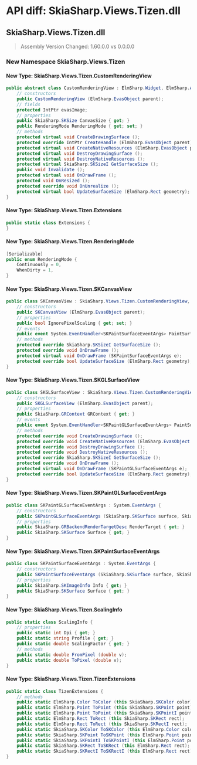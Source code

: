 # API diff: SkiaSharp.Views.Tizen.dll

## SkiaSharp.Views.Tizen.dll

> Assembly Version Changed: 1.60.0.0 vs 0.0.0.0

### New Namespace SkiaSharp.Views.Tizen

#### New Type: SkiaSharp.Views.Tizen.CustomRenderingView

```csharp
public abstract class CustomRenderingView : ElmSharp.Widget, ElmSharp.Accessible.IAccessibleObject {
	// constructors
	public CustomRenderingView (ElmSharp.EvasObject parent);
	// fields
	protected IntPtr evasImage;
	// properties
	public SkiaSharp.SKSize CanvasSize { get; }
	public RenderingMode RenderingMode { get; set; }
	// methods
	protected virtual void CreateDrawingSurface ();
	protected override IntPtr CreateHandle (ElmSharp.EvasObject parent);
	protected virtual void CreateNativeResources (ElmSharp.EvasObject parent);
	protected virtual void DestroyDrawingSurface ();
	protected virtual void DestroyNativeResources ();
	protected virtual SkiaSharp.SKSizeI GetSurfaceSize ();
	public void Invalidate ();
	protected virtual void OnDrawFrame ();
	protected void OnResized ();
	protected override void OnUnrealize ();
	protected virtual bool UpdateSurfaceSize (ElmSharp.Rect geometry);
}
```

#### New Type: SkiaSharp.Views.Tizen.Extensions

```csharp
public static class Extensions {
}
```

#### New Type: SkiaSharp.Views.Tizen.RenderingMode

```csharp
[Serializable]
public enum RenderingMode {
	Continuously = 0,
	WhenDirty = 1,
}
```

#### New Type: SkiaSharp.Views.Tizen.SKCanvasView

```csharp
public class SKCanvasView : SkiaSharp.Views.Tizen.CustomRenderingView, ElmSharp.Accessible.IAccessibleObject {
	// constructors
	public SKCanvasView (ElmSharp.EvasObject parent);
	// properties
	public bool IgnorePixelScaling { get; set; }
	// events
	public event System.EventHandler<SKPaintSurfaceEventArgs> PaintSurface;
	// methods
	protected override SkiaSharp.SKSizeI GetSurfaceSize ();
	protected override void OnDrawFrame ();
	protected virtual void OnDrawFrame (SKPaintSurfaceEventArgs e);
	protected override bool UpdateSurfaceSize (ElmSharp.Rect geometry);
}
```

#### New Type: SkiaSharp.Views.Tizen.SKGLSurfaceView

```csharp
public class SKGLSurfaceView : SkiaSharp.Views.Tizen.CustomRenderingView, ElmSharp.Accessible.IAccessibleObject {
	// constructors
	public SKGLSurfaceView (ElmSharp.EvasObject parent);
	// properties
	public SkiaSharp.GRContext GRContext { get; }
	// events
	public event System.EventHandler<SKPaintGLSurfaceEventArgs> PaintSurface;
	// methods
	protected override void CreateDrawingSurface ();
	protected override void CreateNativeResources (ElmSharp.EvasObject parent);
	protected override void DestroyDrawingSurface ();
	protected override void DestroyNativeResources ();
	protected override SkiaSharp.SKSizeI GetSurfaceSize ();
	protected override void OnDrawFrame ();
	protected virtual void OnDrawFrame (SKPaintGLSurfaceEventArgs e);
	protected override bool UpdateSurfaceSize (ElmSharp.Rect geometry);
}
```

#### New Type: SkiaSharp.Views.Tizen.SKPaintGLSurfaceEventArgs

```csharp
public class SKPaintGLSurfaceEventArgs : System.EventArgs {
	// constructors
	public SKPaintGLSurfaceEventArgs (SkiaSharp.SKSurface surface, SkiaSharp.GRBackendRenderTargetDesc renderTarget);
	// properties
	public SkiaSharp.GRBackendRenderTargetDesc RenderTarget { get; }
	public SkiaSharp.SKSurface Surface { get; }
}
```

#### New Type: SkiaSharp.Views.Tizen.SKPaintSurfaceEventArgs

```csharp
public class SKPaintSurfaceEventArgs : System.EventArgs {
	// constructors
	public SKPaintSurfaceEventArgs (SkiaSharp.SKSurface surface, SkiaSharp.SKImageInfo info);
	// properties
	public SkiaSharp.SKImageInfo Info { get; }
	public SkiaSharp.SKSurface Surface { get; }
}
```

#### New Type: SkiaSharp.Views.Tizen.ScalingInfo

```csharp
public static class ScalingInfo {
	// properties
	public static int Dpi { get; }
	public static string Profile { get; }
	public static double ScalingFactor { get; }
	// methods
	public static double FromPixel (double v);
	public static double ToPixel (double v);
}
```

#### New Type: SkiaSharp.Views.Tizen.TizenExtensions

```csharp
public static class TizenExtensions {
	// methods
	public static ElmSharp.Color ToColor (this SkiaSharp.SKColor color);
	public static ElmSharp.Point ToPoint (this SkiaSharp.SKPoint point);
	public static ElmSharp.Point ToPoint (this SkiaSharp.SKPointI point);
	public static ElmSharp.Rect ToRect (this SkiaSharp.SKRect rect);
	public static ElmSharp.Rect ToRect (this SkiaSharp.SKRectI rect);
	public static SkiaSharp.SKColor ToSKColor (this ElmSharp.Color color);
	public static SkiaSharp.SKPoint ToSKPoint (this ElmSharp.Point point);
	public static SkiaSharp.SKPointI ToSKPointI (this ElmSharp.Point point);
	public static SkiaSharp.SKRect ToSKRect (this ElmSharp.Rect rect);
	public static SkiaSharp.SKRectI ToSKRectI (this ElmSharp.Rect rect);
}
```

